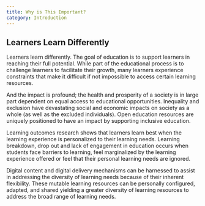 ```yaml
---
title: Why is This Important?
category: Introduction
---
```


## Learners Learn Differently

Learners learn differently. The goal of education is to support learners in reaching their full potential. While part
of the educational process is to challenge learners to facilitate their growth, many learners experience constraints
that make it difficult if not impossible to access certain learning resources.

And the impact is profound; the health and prosperity of a society is in large part dependent on equal access to
educational opportunities. Inequality and exclusion have devastating social and economic impacts on society as a whole
(as well as the excluded individuals). Open education resources are uniquely positioned to have an impact by supporting
inclusive education.

Learning outcomes research shows that learners learn best when the learning experience is personalized to their
learning needs. Learning breakdown, drop out and lack of engagement in education occurs when students face barriers to
learning, feel marginalized by the learning experience offered or feel that their personal learning needs are ignored.

Digital content and digital delivery mechanisms can be harnessed to assist in addressing the diversity of learning
needs because of their inherent flexibility. These mutable learning resources can be personally configured, adapted,
and shared yielding a greater diversity of learning resources to address the broad range of learning needs.
